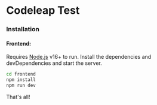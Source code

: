 # Codeleap Test

### Installation
#### Frontend:
Requires [Node.js](https://nodejs.org/) v16+ to run.
Install the dependencies and devDependencies and start the server.

```sh
cd frontend
npm install
npm run dev
```
That's all!
